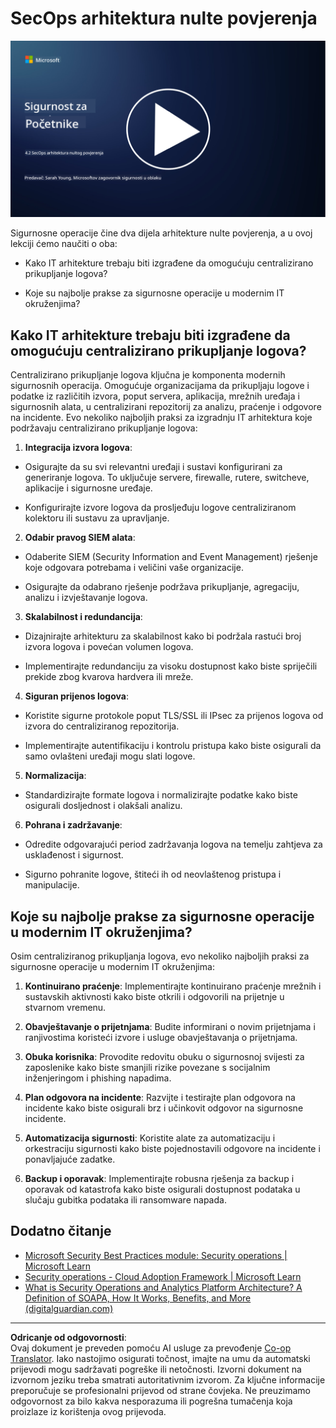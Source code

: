 <!--
CO_OP_TRANSLATOR_METADATA:
{
  "original_hash": "45bbdc114e70936816b0b3e7c40189cf",
  "translation_date": "2025-09-03T21:20:31+00:00",
  "source_file": "4.2 SecOps zero trust architecture.md",
  "language_code": "hr"
}
-->
# SecOps arhitektura nulte povjerenja

[![Pogledajte video](../../translated_images/4-2_placeholder.20e2345a0848364aaf73ddda28f676a3d9980843c51a0050774b268037db079d.hr.png)](https://learn-video.azurefd.net/vod/player?id=8a2c36d9-8117-4576-ad5b-787667d13603)

Sigurnosne operacije čine dva dijela arhitekture nulte povjerenja, a u ovoj lekciji ćemo naučiti o oba:

- Kako IT arhitekture trebaju biti izgrađene da omogućuju centralizirano prikupljanje logova?

- Koje su najbolje prakse za sigurnosne operacije u modernim IT okruženjima?

## Kako IT arhitekture trebaju biti izgrađene da omogućuju centralizirano prikupljanje logova?

Centralizirano prikupljanje logova ključna je komponenta modernih sigurnosnih operacija. Omogućuje organizacijama da prikupljaju logove i podatke iz različitih izvora, poput servera, aplikacija, mrežnih uređaja i sigurnosnih alata, u centralizirani repozitorij za analizu, praćenje i odgovore na incidente. Evo nekoliko najboljih praksi za izgradnju IT arhitektura koje podržavaju centralizirano prikupljanje logova:

1. **Integracija izvora logova**:

- Osigurajte da su svi relevantni uređaji i sustavi konfigurirani za generiranje logova. To uključuje servere, firewalle, rutere, switcheve, aplikacije i sigurnosne uređaje.

- Konfigurirajte izvore logova da prosljeđuju logove centraliziranom kolektoru ili sustavu za upravljanje.

2. **Odabir pravog SIEM alata**:

- Odaberite SIEM (Security Information and Event Management) rješenje koje odgovara potrebama i veličini vaše organizacije.

- Osigurajte da odabrano rješenje podržava prikupljanje, agregaciju, analizu i izvještavanje logova.

3. **Skalabilnost i redundancija**:

- Dizajnirajte arhitekturu za skalabilnost kako bi podržala rastući broj izvora logova i povećan volumen logova.

- Implementirajte redundanciju za visoku dostupnost kako biste spriječili prekide zbog kvarova hardvera ili mreže.

4. **Siguran prijenos logova**:

- Koristite sigurne protokole poput TLS/SSL ili IPsec za prijenos logova od izvora do centraliziranog repozitorija.

- Implementirajte autentifikaciju i kontrolu pristupa kako biste osigurali da samo ovlašteni uređaji mogu slati logove.

5. **Normalizacija**:

- Standardizirajte formate logova i normalizirajte podatke kako biste osigurali dosljednost i olakšali analizu.

6. **Pohrana i zadržavanje**:

- Odredite odgovarajući period zadržavanja logova na temelju zahtjeva za usklađenost i sigurnost.

- Sigurno pohranite logove, štiteći ih od neovlaštenog pristupa i manipulacije.

## Koje su najbolje prakse za sigurnosne operacije u modernim IT okruženjima?

Osim centraliziranog prikupljanja logova, evo nekoliko najboljih praksi za sigurnosne operacije u modernim IT okruženjima:

1. **Kontinuirano praćenje**: Implementirajte kontinuirano praćenje mrežnih i sustavskih aktivnosti kako biste otkrili i odgovorili na prijetnje u stvarnom vremenu.

2. **Obavještavanje o prijetnjama**: Budite informirani o novim prijetnjama i ranjivostima koristeći izvore i usluge obavještavanja o prijetnjama.

3. **Obuka korisnika**: Provodite redovitu obuku o sigurnosnoj svijesti za zaposlenike kako biste smanjili rizike povezane s socijalnim inženjeringom i phishing napadima.

4. **Plan odgovora na incidente**: Razvijte i testirajte plan odgovora na incidente kako biste osigurali brz i učinkovit odgovor na sigurnosne incidente.

5. **Automatizacija sigurnosti**: Koristite alate za automatizaciju i orkestraciju sigurnosti kako biste pojednostavili odgovore na incidente i ponavljajuće zadatke.

6. **Backup i oporavak**: Implementirajte robusna rješenja za backup i oporavak od katastrofa kako biste osigurali dostupnost podataka u slučaju gubitka podataka ili ransomware napada.

## Dodatno čitanje

- [Microsoft Security Best Practices module: Security operations | Microsoft Learn](https://learn.microsoft.com/security/operations/security-operations-videos-and-decks?WT.mc_id=academic-96948-sayoung)
- [Security operations - Cloud Adoption Framework | Microsoft Learn](https://learn.microsoft.com/azure/cloud-adoption-framework/secure/security-operations?WT.mc_id=academic-96948-sayoung)
- [What is Security Operations and Analytics Platform Architecture? A Definition of SOAPA, How It Works, Benefits, and More (digitalguardian.com)](https://www.digitalguardian.com/blog/what-security-operations-and-analytics-platform-architecture-definition-soapa-how-it-works#:~:text=All%20in%20all%2C%20security%20operations%20and%20analytics%20platform,become%20more%20efficient%20and%20operative%20with%20your%20security.)

---

**Odricanje od odgovornosti**:  
Ovaj dokument je preveden pomoću AI usluge za prevođenje [Co-op Translator](https://github.com/Azure/co-op-translator). Iako nastojimo osigurati točnost, imajte na umu da automatski prijevodi mogu sadržavati pogreške ili netočnosti. Izvorni dokument na izvornom jeziku treba smatrati autoritativnim izvorom. Za ključne informacije preporučuje se profesionalni prijevod od strane čovjeka. Ne preuzimamo odgovornost za bilo kakva nesporazuma ili pogrešna tumačenja koja proizlaze iz korištenja ovog prijevoda.